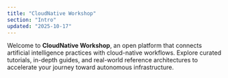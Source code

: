 ```yaml
---
title: "CloudNative Workshop"
section: "Intro"
updated: "2025-10-17"
---
```

Welcome to **CloudNative Workshop**, an open platform that connects artificial intelligence practices with
cloud-native workflows. Explore curated tutorials, in-depth guides, and real-world reference architectures to
accelerate your journey toward autonomous infrastructure.
